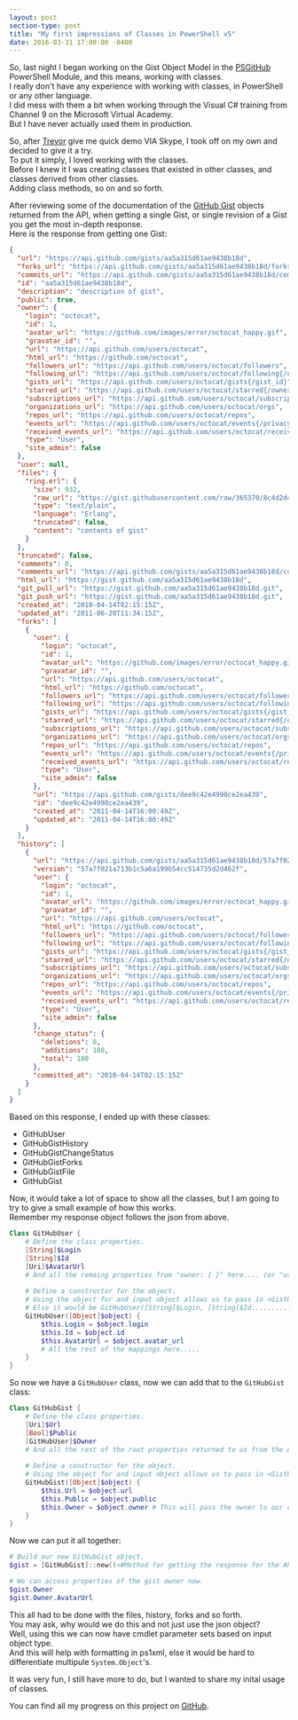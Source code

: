 ```yaml
---
layout: post
section-type: post
title: "My first impressions of Classes in PowerShell v5"
date: 2016-03-31 17:00:00 -0400
---
```


So, last night I began working on the Gist Object Model in the [PSGitHub](http://pcgeek86.github.io/PSGitHub) PowerShell Module, and this means, working with classes.  
I really don't have any experience with working with classes, in PowerShell or any other language.  
I did mess with them a bit when working through the Visual C# training from Channel 9 on the Microsoft Virtual Academy.  
But I have never actually used them in production.

So, after [Trevor](http://trevorsullivan.net) give me quick demo VIA Skype, I took off on my own and decided to give it a try.  
To put it simply, I loved working with the classes.  
Before I knew it I was creating classes that existed in other classes, and classes derived from other classes.  
Adding class methods, so on and so forth.

After reviewing some of the documentation of the [GitHub Gist](https://developer.github.com/v3/gists) objects returned from the API, when getting a single Gist, or single revision of a Gist you get the most in-depth response.  
Here is the response from getting one Gist:

```json
{
  "url": "https://api.github.com/gists/aa5a315d61ae9438b18d",
  "forks_url": "https://api.github.com/gists/aa5a315d61ae9438b18d/forks",
  "commits_url": "https://api.github.com/gists/aa5a315d61ae9438b18d/commits",
  "id": "aa5a315d61ae9438b18d",
  "description": "description of gist",
  "public": true,
  "owner": {
    "login": "octocat",
    "id": 1,
    "avatar_url": "https://github.com/images/error/octocat_happy.gif",
    "gravatar_id": "",
    "url": "https://api.github.com/users/octocat",
    "html_url": "https://github.com/octocat",
    "followers_url": "https://api.github.com/users/octocat/followers",
    "following_url": "https://api.github.com/users/octocat/following{/other_user}",
    "gists_url": "https://api.github.com/users/octocat/gists{/gist_id}",
    "starred_url": "https://api.github.com/users/octocat/starred{/owner}{/repo}",
    "subscriptions_url": "https://api.github.com/users/octocat/subscriptions",
    "organizations_url": "https://api.github.com/users/octocat/orgs",
    "repos_url": "https://api.github.com/users/octocat/repos",
    "events_url": "https://api.github.com/users/octocat/events{/privacy}",
    "received_events_url": "https://api.github.com/users/octocat/received_events",
    "type": "User",
    "site_admin": false
  },
  "user": null,
  "files": {
    "ring.erl": {
      "size": 932,
      "raw_url": "https://gist.githubusercontent.com/raw/365370/8c4d2d43d178df44f4c03a7f2ac0ff512853564e/ring.erl",
      "type": "text/plain",
      "language": "Erlang",
      "truncated": false,
      "content": "contents of gist"
    }
  },
  "truncated": false,
  "comments": 0,
  "comments_url": "https://api.github.com/gists/aa5a315d61ae9438b18d/comments/",
  "html_url": "https://gist.github.com/aa5a315d61ae9438b18d",
  "git_pull_url": "https://gist.github.com/aa5a315d61ae9438b18d.git",
  "git_push_url": "https://gist.github.com/aa5a315d61ae9438b18d.git",
  "created_at": "2010-04-14T02:15:15Z",
  "updated_at": "2011-06-20T11:34:15Z",
  "forks": [
    {
      "user": {
        "login": "octocat",
        "id": 1,
        "avatar_url": "https://github.com/images/error/octocat_happy.gif",
        "gravatar_id": "",
        "url": "https://api.github.com/users/octocat",
        "html_url": "https://github.com/octocat",
        "followers_url": "https://api.github.com/users/octocat/followers",
        "following_url": "https://api.github.com/users/octocat/following{/other_user}",
        "gists_url": "https://api.github.com/users/octocat/gists{/gist_id}",
        "starred_url": "https://api.github.com/users/octocat/starred{/owner}{/repo}",
        "subscriptions_url": "https://api.github.com/users/octocat/subscriptions",
        "organizations_url": "https://api.github.com/users/octocat/orgs",
        "repos_url": "https://api.github.com/users/octocat/repos",
        "events_url": "https://api.github.com/users/octocat/events{/privacy}",
        "received_events_url": "https://api.github.com/users/octocat/received_events",
        "type": "User",
        "site_admin": false
      },
      "url": "https://api.github.com/gists/dee9c42e4998ce2ea439",
      "id": "dee9c42e4998ce2ea439",
      "created_at": "2011-04-14T16:00:49Z",
      "updated_at": "2011-04-14T16:00:49Z"
    }
  ],
  "history": [
    {
      "url": "https://api.github.com/gists/aa5a315d61ae9438b18d/57a7f021a713b1c5a6a199b54cc514735d2d462f",
      "version": "57a7f021a713b1c5a6a199b54cc514735d2d462f",
      "user": {
        "login": "octocat",
        "id": 1,
        "avatar_url": "https://github.com/images/error/octocat_happy.gif",
        "gravatar_id": "",
        "url": "https://api.github.com/users/octocat",
        "html_url": "https://github.com/octocat",
        "followers_url": "https://api.github.com/users/octocat/followers",
        "following_url": "https://api.github.com/users/octocat/following{/other_user}",
        "gists_url": "https://api.github.com/users/octocat/gists{/gist_id}",
        "starred_url": "https://api.github.com/users/octocat/starred{/owner}{/repo}",
        "subscriptions_url": "https://api.github.com/users/octocat/subscriptions",
        "organizations_url": "https://api.github.com/users/octocat/orgs",
        "repos_url": "https://api.github.com/users/octocat/repos",
        "events_url": "https://api.github.com/users/octocat/events{/privacy}",
        "received_events_url": "https://api.github.com/users/octocat/received_events",
        "type": "User",
        "site_admin": false
      },
      "change_status": {
        "deletions": 0,
        "additions": 180,
        "total": 180
      },
      "committed_at": "2010-04-14T02:15:15Z"
    }
  ]
}

```

Based on this response, I ended up with these classes:

* GitHubUser
* GitHubGistHistory
* GitHubGistChangeStatus
* GitHubGistForks
* GitHubGistFile
* GitHubGist

Now, it would take a lot of space to show all the classes, but I am going to try to give a small example of how this works.  
Remember my response object follows the json from above.

```powershell
Class GitHubUser {
    # Define the class properties.
    [String]$Login
    [String]$Id
    [Uri]$AvatarUrl
    # And all the remaing properties from "owner: { }" here.... (or "user: { }" they are the same object).
    
    # Define a constructor for the object.
    # Using the object for and input object allows us to pass in <GistResponse>.owner and it will auto map the properties.
    # Else it would be GitHubUser([String]$Login, [String]$Id..........
    GitHubUser([Object]$object) {
        $this.Login = $object.login
        $this.Id = $object.id
        $this.AvatarUrl = $object.avatar_url
        # All the rest of the mappings here.....
    }
}
```

So now we have a `GitHubUser` class, now we can add that to the `GitHubGist` class:

```powershell
Class GitHubGist {
    # Define the class properties.
    [Uri]$Url
    [Bool]$Public
    [GitHubUser]$Owner
    # And all the rest of the root properties returned to us from the API.
    
    # Define a constructor for the object.
    # Using the object for and input object allows us to pass in <GistResponse> and it will auto map the properties.
    GitHubGist([Object]$object) {
        $this.Url = $object.url
        $this.Public = $object.public
        $this.Owner = $object.owner # This will pass the owner to our class above.
    }
}
```

Now we can put it all together:

```powershell
# Build our new GitHubGist object.
$gist = [GitHubGist]::new((<#Method for getting the response for the API.#>))

# We can access properties of the gist owner now.
$gist.Owner
$gist.Owner.AvatarUrl
```

This all had to be done with the files, history, forks and so forth.  
You may ask, why would we do this and not just use the json object?  
Well, using this we can now have cmdlet parameter sets based on input object type.  
And this will help with formatting in ps1xml, else it would be hard to differentiate multipule `System.Object`'s.

It was very fun, I still have more to do, but I wanted to share my inital usage of classes.

You can find all my progress on this project on [GitHub](https://github.com/dotps1/PSGitHub).
